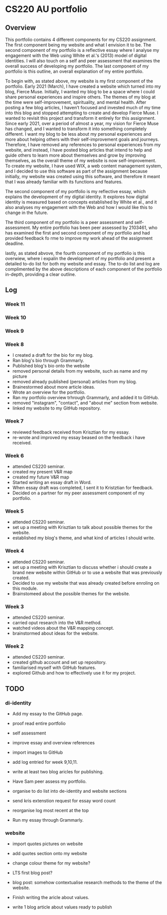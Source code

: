# CS220 AU portfolio
## Overview 
This portfolio contains 4 different components for my CS220 assignment. The first component being my website and what I envision it to be. The second component of my portfolio is a reflective essay where I analyse my engagement with the Web using White et al.'s (2013) model of digital identities. I will also touch on a self and peer assessment that examines the overall success of developing my portfolio. The last component of my portfolio is this outline, an overall explanation of my entire portfolio. 

To begin with, as stated above, my website is my first component of the portfolio. Early 2021 (March), I have created a website which turned into my blog, Fierce Muse. Initially, I wanted my blog to be a space where I could share personal experiences and inspire others. The themes of my blog at the time were self-improvement, spirituality, and mental health. After posting a few blog articles, I haven’t focused and invested much of my time into this blog and stopped attempting to create and develop Fierce Muse. I wanted to revisit this project and transform it entirely for this assignment. Since early 2021, over a period of almost a year, my vision for Fierce Muse has changed, and I wanted to transform it into something completely different. I want my blog to be less about my personal experiences and more about helping others with their self-improvement goals and journeys. Therefore, I have removed any references to personal experiences from my website, and instead, I have posted blog articles that intend to help and guide others to learn more about themselves and grow by improving themselves, as the overall theme of my website is now self-improvement. To create my website, I have used WIX, a web content management system, and I decided to use this software as part of the assignment because initially, my website was created using this software, and therefore it meant that I was already familiar with its functions and features. 

The second component of my portfolio is my reflective essay, which explains the development of my digital identity. It explores how digital identity is measured based on concepts established by White et al., and it also analyses my engagement with the Web and how I would like this to change in the future.

The third component of my portfolio is a peer assessment and self-assessment. My entire portfolio has been peer assessed by 2103461, who has examined the first and second component of my portfolio and had provided feedback fo rme to improve my work ahead of the assignment deadline.

lastly, as stated abvove, the fourth component of my portfolio is this overwiew, where i expalin the development of my portfolio and present a detailed to-do list for both my website and essay. The to-do list and log are complimented by the above descriptions of each component of the portfolio in-depth, providing a clear outline.  


## Log 
### Week 11 

### Week 10 

### Week 9 

### Week 8 
- I created a draft for the bio for my blog. 
- Ran blog's bio through Grammarly. 
- Published blog's bio onto the website
- removed personal details from my website, such as name and my picture
- removed already published (personal) articles from my blog.  
- Brainestormed about more article ideas. 
- Wrote an overview for the portfolio. 
- Ran my portfolio overview trhrough Grammarly, and added it to GitHub. 
- removed "instagram", "contact", and "about me" section from website. 
- linked my website to my GitHub repository. 
### Week 7
- reviewed feedback received from Krisztian for my essay. 
- re-wrote and improved my essay beased on the feedback i have received. 
### Week 6 
- attended CS220 seminar.
- created my present V&R map 
- created my future V&R map 
- Started writing an essay draft in Word.
- When essay draft was completed, I sent it to Kristztian for feedback. 
- Decided on a partner for my peer assessment component of my portfolio. 
### Week 5 
- attended CS220 seminar.
- set up a meeting with Krisztian to talk about possible themes for the website. 
- established my blog's theme, and what kind of articles I should write. 
### Week 4
- attended CS220 seminar.
- set up a meeting with Krisztian to discuss whether i should create a brand new website within GitHub or to use a website that was previously created. 
- Decided to use my website that was already created before enroling on this module. 
- Brainstomeed about the possible themes for the website.
### Week 3 
- attended CS220 seminar.
- carried oput research into the V&R method. 
- watched videos about the V&R mapping concept. 
- brainstormed about ideas for the website.
### Week 2 
- attended CS220 seminar. 
- created github account and set up repository. 
- familiarised myself with GitHub features. 
- explored Github and how to effectively use it for my project.  

## TODO 
### di-identity 
-  Add my essay to the GitHub page.
-  proof read entire portfolio 
-  self assessment 
-  improve essay and overview references 
-  import images to GitHub
-  add log entried for week 9,10,11.  


-  write at least two blog aricles for publishing. 
-  Have Sam peer assess my portfolio. 
-  organise to do list into de-identity and website sections 
-  send kris extenstion request for essay word count 
-  reorganise log most recent at the top 
-  Run my essay through Grammarly. 




### website 
- import quotes pictures on website 
- add quotes section onto my website 
- change colour theme for my website? 
- LTS first blog post? 
- blog post: somehow contextualise research methods to the theme of the website. 
- Finish writing the aricle about values.

- write 1 blog article about values ready to publish 


